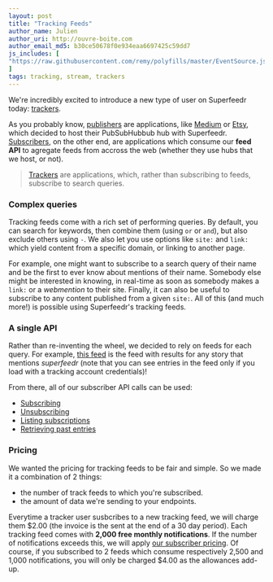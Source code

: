```yaml
---
layout: post
title: "Tracking Feeds"
author_name: Julien
author_uri: http://ouvre-boite.com
author_email_md5: b30ce50678f0e934eaa6697425c59dd7
js_includes: [
"https://raw.githubusercontent.com/remy/polyfills/master/EventSource.js"
]
tags: tracking, stream, trackers
---
```


We're incredibly excited to introduce a new type of user on Superfeedr today: [trackers](https://superfeedr.com/tracker).

As you probably know, [publishers](https://superfeedr.com/publisher) are applications, like [Medium](https://medium.com/) or [Etsy](https://www.etsy.com/), which decided to host their PubSubHubbub hub with Superfeedr. [Subscribers](https://superfeedr.com/subscriber), on the other end, are applications which consume our **feed API** to agregate feeds from accross the web (whether they use hubs that we host, or not).

> [Trackers](https://superfeedr.com/tracker) are applications, which, rather than subscribing to feeds, subscribe to search queries.

### Complex queries

Tracking feeds come with a rich set of performing queries. By default, you can search for keywords, then combine them (using `or` or `and`), but also exclude others using `-`. We also let you use options like `site:` and `link:` which yield content from a specific domain, or linking to another page.

For example, one might want to subscribe to a search query of their name and be the first to ever know about mentions of their name. Somebody else might be interested in knowing, in real-time as soon as somebody makes a `link:` or a *webmention* to their site. Finally, it can also be useful to subscribe to any content published from a given `site:`. All of this (and much more!) is possible using Superfeedr's tracking feeds.

### A single API

Rather than re-inventing the wheel, we decided to rely on feeds for each query. For example, [this feed](http://track.superfeedr.com/?query=superfeedr) is the feed with results for any story that mentions *superfeedr* (note that you can see entries in the feed only if you load with a tracking account credentials)!

From there, all of our subscriber API calls can be used:

* [Subscribing](http://documentation.superfeedr.com/subscribers.html#adding-feeds-with-pubsubhubbub)
* [Unsubscribing](http://documentation.superfeedr.com/subscribers.html#removing-feeds-with-pubsubhubbub)
* [Listing subscriptions](http://documentation.superfeedr.com/subscribers.html#listing-subscriptions-with-pubsubhubbub)
* [Retrieving past entries](http://documentation.superfeedr.com/subscribers.html#retrieving-entries-with-pubsubhubbub)


### Pricing

We wanted the pricing for tracking feeds to be fair and simple. So we made it a combination of 2 things:

* the number of track feeds to which you're subscribed.
* the amount of data we're sending to your endpoints.

Everytime a tracker user susbcribes to a new tracking feed, we will charge them $2.00 (the invoice is the sent at the end of a 30 day period). Each tracking feed comes with **2,000 free monthly notifications**. If the number of notifications exceeds this, we will apply [our subscriber pricing](https://superfeedr.com/subscriber/pricing). Of course, if you subscribed to 2 feeds which consume respectively 2,500 and 1,000 notifications, you will only be charged $4.00 as the allowances add-up.


